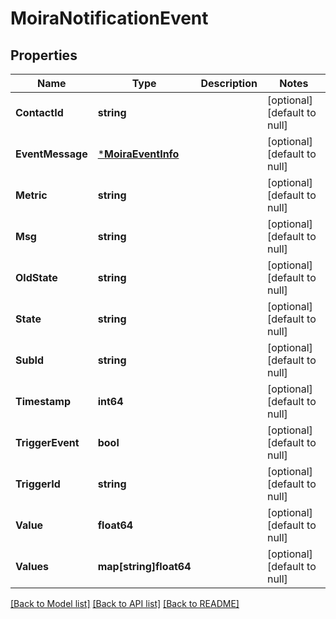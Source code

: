 # MoiraNotificationEvent

## Properties
Name | Type | Description | Notes
------------ | ------------- | ------------- | -------------
**ContactId** | **string** |  | [optional] [default to null]
**EventMessage** | [***MoiraEventInfo**](moira.EventInfo.md) |  | [optional] [default to null]
**Metric** | **string** |  | [optional] [default to null]
**Msg** | **string** |  | [optional] [default to null]
**OldState** | **string** |  | [optional] [default to null]
**State** | **string** |  | [optional] [default to null]
**SubId** | **string** |  | [optional] [default to null]
**Timestamp** | **int64** |  | [optional] [default to null]
**TriggerEvent** | **bool** |  | [optional] [default to null]
**TriggerId** | **string** |  | [optional] [default to null]
**Value** | **float64** |  | [optional] [default to null]
**Values** | **map[string]float64** |  | [optional] [default to null]

[[Back to Model list]](../README.md#documentation-for-models) [[Back to API list]](../README.md#documentation-for-api-endpoints) [[Back to README]](../README.md)

